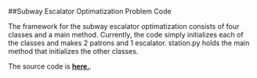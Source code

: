 ##Subway Escalator Optimatization Problem Code

The framework for the subway escalator optimatization consists of four classes and a main method. Currently, the code simply initializes each of the classes and makes 2 patrons and 1 escalator. station.py holds the main method that initializes the other classes.


The source code is [**here.**](code/Subway_Model).
